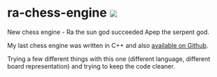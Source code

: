 # ra-chess-engine ![](https://travis-ci.org/tildedave/ra-chess-engine.svg?branch=master)

New chess engine - Ra the sun god succeeded Apep the serpent god.

My last chess engine was written in C++ and also [available on Github](github.com/tildedave/apep-chess-engine).

Trying a few different things with this one (different language, different board representation) and trying to keep the code cleaner.
